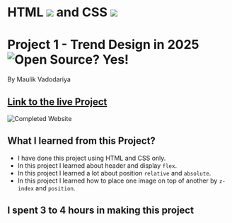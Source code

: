 # HTML ![](https://trendy-design-in-2025.netlify.app/assets/readme-images/html-5-img.png) and CSS ![](https://trendy-design-in-2025.netlify.app/assets/readme-images/css-3-img.png)

# Project 1 - Trend Design in 2025 ![Open Source? Yes!](https://badgen.net/badge/Open%20Source%20%3F/Yes%21/blue?icon=github)

By Maulik Vadodariya

## [Link to the live Project](https://trendy-design-in-2025.netlify.app/)

![Completed Website](https://trendy-design-in-2025.netlify.app/assets/readme-images/ScreenShot-20221017204113.png)

## What I learned from this Project?

- I have done this project using HTML and CSS only.
- In this project I learned about header and display `flex`.
- In this project I learned a lot about position `relative` and `absolute`.
- In this project I learned how to place one image on top of another by `z-index` and `position`.

## I spent 3 to 4 hours in making this project
